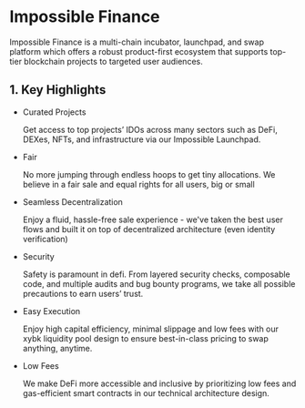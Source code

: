 # Impossible Finance

Impossible Finance is a multi-chain incubator, launchpad, and swap platform which offers a robust product-first ecosystem that supports top-tier blockchain projects to targeted user audiences.



## 1. Key Highlights

- Curated Projects

  Get access to top projects’ IDOs across many sectors such as DeFi, DEXes, NFTs, and infrastructure via our Impossible Launchpad.



- Fair

  No more jumping through endless hoops to get tiny allocations. We believe in a fair sale and equal rights for all users, big or small



- Seamless Decentralization

  Enjoy a fluid, hassle-free sale experience - we've taken the best user flows and built it on top of decentralized architecture (even identity verification)



- Security

  Safety is paramount in defi. From layered security checks, composable code, and multiple audits and bug bounty programs, we take all possible precautions to earn users’ trust.



- Easy Execution

  Enjoy high capital efficiency, minimal slippage and low fees with our xybk liquidity pool design to ensure best-in-class pricing to swap anything, anytime.



- Low Fees

  We make DeFi more accessible and inclusive by prioritizing low fees and gas-efficient smart contracts in our technical architecture design.
